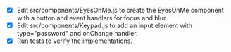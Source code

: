 - [x] Edit src/components/EyesOnMe.js to create the EyesOnMe component with a button and event handlers for focus and blur.
- [x] Edit src/components/Keypad.js to add an input element with type="password" and onChange handler.
- [x] Run tests to verify the implementations.
